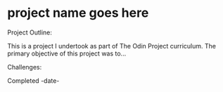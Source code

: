 # project name goes here

Project Outline:

This is a project I undertook as part of The Odin Project curriculum. The primary objective of this project was to...

Challenges:

Completed -date-
